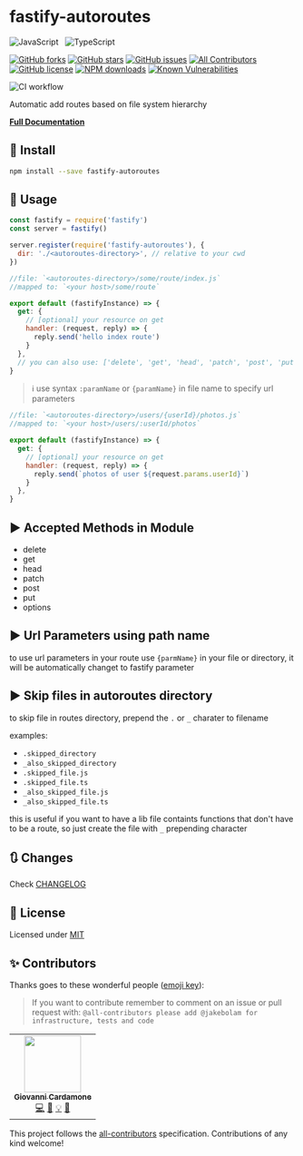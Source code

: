 # fastify-autoroutes

![JavaScript](https://img.shields.io/badge/ES6-Supported-yellow.svg?style=for-the-badge&logo=JavaScript) &nbsp; ![TypeScript](https://img.shields.io/badge/TypeScript-Supported-blue.svg?style=for-the-badge)

[![GitHub forks](https://img.shields.io/github/forks/GiovanniCardamone/fastify-autoroutes.svg)](https://github.com/GiovanniCardamone/fastify-autoroutes/network)
[![GitHub stars](https://img.shields.io/github/stars/GiovanniCardamone/fastify-autoroutes.svg)](https://github.com/GiovanniCardamone/fastify-autoroutes/stargazers)
[![GitHub issues](https://img.shields.io/github/issues/GiovanniCardamone/fastify-autoroutes.svg)](https://github.com/GiovanniCardamone/fastify-autoroutes/issues) <!-- ALL-CONTRIBUTORS-BADGE:START - Do not remove or modify this section -->
[![All Contributors](https://img.shields.io/badge/all_contributors-1-gren.svg?style=flat)](#contributors-) <!-- ALL-CONTRIBUTORS-BADGE:END -->
[![GitHub license](https://img.shields.io/github/license/GiovanniCardamone/fastify-autoroutes.svg)](https://github.com/GiovanniCardamone/fastify-autoroutes/blob/master/LICENSE)
[![NPM downloads](https://img.shields.io/npm/dm/fastify-autoroutes.svg?style=flat)](https://www.npmjs.com/package/fastify-autoroutes)
[![Known Vulnerabilities](https://snyk.io/test/github/GiovanniCardamone/fastify-autoroutes/badge.svg)](https://snyk.io/test/github/GiovanniCardamone/fastify-autoroutes)

![CI workflow](https://github.com/GiovanniCardamone/fastify-autoroutes/workflows/CI%20workflow/badge.svg)

Automatic add routes based on file system hierarchy

**[Full Documentation](https://giovannicardamone.github.io/fastify-autoroutes/)**

## :rocket: Install

```sh
npm install --save fastify-autoroutes
```

## :blue_book: Usage

```js
const fastify = require('fastify')
const server = fastify()

server.register(require('fastify-autoroutes'), {
  dir: './<autoroutes-directory>', // relative to your cwd
})
```

```js
//file: `<autoroutes-directory>/some/route/index.js`
//mapped to: `<your host>/some/route`

export default (fastifyInstance) => {
  get: {
    // [optional] your resource on get
    handler: (request, reply) => {
      reply.send('hello index route')
    }
  },
  // you can also use: ['delete', 'get', 'head', 'patch', 'post', 'put', 'options']
}
```

> :information_source: use syntax `:paramName` or `{paramName}` in file name to specify url parameters

```js
//file: `<autoroutes-directory>/users/{userId}/photos.js`
//mapped to: `<your host>/users/:userId/photos`

export default (fastifyInstance) => {
  get: {
    // [optional] your resource on get
    handler: (request, reply) => {
      reply.send(`photos of user ${request.params.userId}`)
    }
  },
}
```

## :arrow_forward: Accepted Methods in Module

- delete
- get
- head
- patch
- post
- put
- options

## :arrow_forward: Url Parameters using path name

to use url parameters in your route use `{parmName}` in your file or directory, it will be automatically changet to fastify parameter

## :arrow_forward: Skip files in autoroutes directory

to skip file in routes directory, prepend the `.` or `_` charater to filename

examples:

- `.skipped_directory`
- `_also_skipped_directory`
- `.skipped_file.js`
- `.skipped_file.ts`
- `_also_skipped_file.js`
- `_also_skipped_file.ts`

this is useful if you want to have a lib file containts functions that don't have to be a route, so just create the file with `_` prepending character

## :arrows_clockwise: Changes

Check [CHANGELOG](./CHANGELOG.md)

## :page_facing_up: License

Licensed under [MIT](./LICENSE)

## :sparkles: Contributors

Thanks goes to these wonderful people ([emoji key](https://allcontributors.org/docs/en/emoji-key)):

> If you want to contribute remember to comment on an issue or pull request with:
`@all-contributors please add @jakebolam for infrastructure, tests and code`

<!-- ALL-CONTRIBUTORS-LIST:START - Do not remove or modify this section -->
<!-- prettier-ignore-start -->
<!-- markdownlint-disable -->
<table>
  <tr>
    <td align="center"><a href="http://giovannicardamone.github.io"><img src="https://avatars0.githubusercontent.com/u/5117748?v=4" width="100px;" alt=""/><br /><sub><b>Giovanni Cardamone</b></sub></a><br /><a href="https://github.com/GiovanniCardamone/fastify-autoroutes/commits?author=GiovanniCardamone" title="Code">💻</a> <a href="https://github.com/GiovanniCardamone/fastify-autoroutes/commits?author=GiovanniCardamone" title="Documentation">📖</a> <a href="#example-GiovanniCardamone" title="Examples">💡</a> <a href="#maintenance-GiovanniCardamone" title="Maintenance">🚧</a></td>
  </tr>
</table>

<!-- markdownlint-enable -->
<!-- prettier-ignore-end -->
<!-- ALL-CONTRIBUTORS-LIST:END -->

This project follows the [all-contributors](https://github.com/all-contributors/all-contributors) specification. Contributions of any kind welcome!
